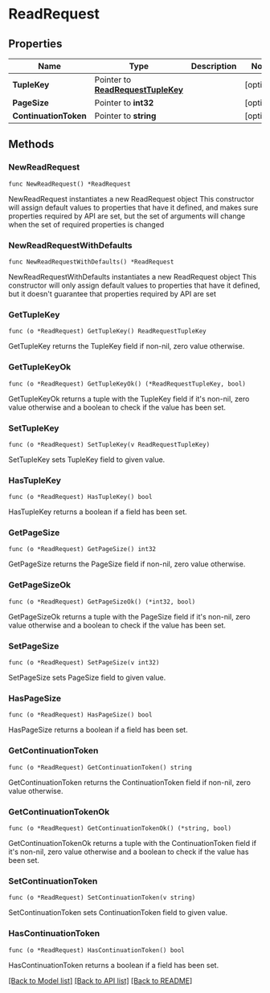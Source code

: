 # ReadRequest

## Properties

Name | Type | Description | Notes
------------ | ------------- | ------------- | -------------
**TupleKey** | Pointer to [**ReadRequestTupleKey**](ReadRequestTupleKey.md) |  | [optional] 
**PageSize** | Pointer to **int32** |  | [optional] 
**ContinuationToken** | Pointer to **string** |  | [optional] 

## Methods

### NewReadRequest

`func NewReadRequest() *ReadRequest`

NewReadRequest instantiates a new ReadRequest object
This constructor will assign default values to properties that have it defined,
and makes sure properties required by API are set, but the set of arguments
will change when the set of required properties is changed

### NewReadRequestWithDefaults

`func NewReadRequestWithDefaults() *ReadRequest`

NewReadRequestWithDefaults instantiates a new ReadRequest object
This constructor will only assign default values to properties that have it defined,
but it doesn't guarantee that properties required by API are set

### GetTupleKey

`func (o *ReadRequest) GetTupleKey() ReadRequestTupleKey`

GetTupleKey returns the TupleKey field if non-nil, zero value otherwise.

### GetTupleKeyOk

`func (o *ReadRequest) GetTupleKeyOk() (*ReadRequestTupleKey, bool)`

GetTupleKeyOk returns a tuple with the TupleKey field if it's non-nil, zero value otherwise
and a boolean to check if the value has been set.

### SetTupleKey

`func (o *ReadRequest) SetTupleKey(v ReadRequestTupleKey)`

SetTupleKey sets TupleKey field to given value.

### HasTupleKey

`func (o *ReadRequest) HasTupleKey() bool`

HasTupleKey returns a boolean if a field has been set.

### GetPageSize

`func (o *ReadRequest) GetPageSize() int32`

GetPageSize returns the PageSize field if non-nil, zero value otherwise.

### GetPageSizeOk

`func (o *ReadRequest) GetPageSizeOk() (*int32, bool)`

GetPageSizeOk returns a tuple with the PageSize field if it's non-nil, zero value otherwise
and a boolean to check if the value has been set.

### SetPageSize

`func (o *ReadRequest) SetPageSize(v int32)`

SetPageSize sets PageSize field to given value.

### HasPageSize

`func (o *ReadRequest) HasPageSize() bool`

HasPageSize returns a boolean if a field has been set.

### GetContinuationToken

`func (o *ReadRequest) GetContinuationToken() string`

GetContinuationToken returns the ContinuationToken field if non-nil, zero value otherwise.

### GetContinuationTokenOk

`func (o *ReadRequest) GetContinuationTokenOk() (*string, bool)`

GetContinuationTokenOk returns a tuple with the ContinuationToken field if it's non-nil, zero value otherwise
and a boolean to check if the value has been set.

### SetContinuationToken

`func (o *ReadRequest) SetContinuationToken(v string)`

SetContinuationToken sets ContinuationToken field to given value.

### HasContinuationToken

`func (o *ReadRequest) HasContinuationToken() bool`

HasContinuationToken returns a boolean if a field has been set.


[[Back to Model list]](../README.md#documentation-for-models) [[Back to API list]](../README.md#documentation-for-api-endpoints) [[Back to README]](../README.md)


